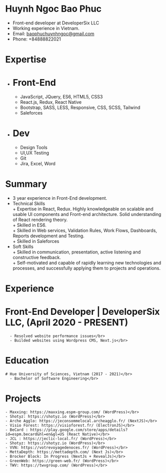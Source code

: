 # Huynh Ngoc Bao Phuc
  - Front-end developer at DeveloperSix LLC </br>
  - Working experience in Vietnam.</br>
  - Email: baophuchuynhngoc@gmail.com</br>
  - Phone: +84888822021</br>
  
# Expertise</br>

  - # Front-End</br>
    + JavaScript, JQuery, ES6, HTML5, CSS3</br>
    + React.js, Redux, React Native</br>
    + Bootstrap, SASS, LESS, Responsive, CSS, SCSS, Tailwind</br>
    + Saleforces</br>
    
  - # Dev</br>
    + Design Tools</br>
    + UI,UX Testing</br>
    + Git</br>
    + Jira, Excel, Word</br>
# Summary</br>
   - 3 year experience in Front-End development.</br>
   - Technical Skills</br>
    + Expertise in React, Redux. Highly knowledgeable on scalable and usable UI components and Front-end architecture. Solid understanding of React rendering theory.</br>
    + Skilled in ES6.</br>
    + Skilled in  Web services, Validation Rules, Work Flows, Dashboards, Reports development and Testing.</br>
    + Skilled in Saleforces
   - Soft Skills</br>
    + Skilled in communication, presentation, active listening and constructive feedback.</br>
    + Self-motivated and capable of rapidly learning new technologies and processes, and successfully applying them to projects and operations.</br>
 # Experience
 
   # Front-End Developer | DeveloperSix LLC, (April 2020 - PRESENT)</br>
      - Resolved website performance issues</br>
      - Builded websites using Wordpress CMS, Next.js</br>
      
 # Education</br>
    # Hue University of Sciences, Vietnam (2017 - 2021)</br>
      - Bachelor of Software Engineering</br>
      
 # Projects</br>
    - Maxxing: https://maxxing.espm-group.com/ (WordPress)</br>
    - Shotyz: https://shotyz.io (WordPress)</br>
    - Arche Agglo: https://jeconsommelocal.archeagglo.fr/ (NextJS)</br>
    - Visio Forest: https://visioforest.fr/ (ElectronJS)</br>
    - BeCard : https://play.google.com/store/apps/details?id=espm.becard&hl=en&gl=US (React Native)</br>
    - JCL : https://jeclic-local.fr/ (WordPress)</br>
    - Shotyz: https://shotyz.io (WordPress)</br>
    - VVN: https://votrevoyagedenoces.fr/ (WordPress)</br>
    - MettaDepth: https://mettadepth.com/ (Next Js)</br>
    - Brocker Block: In Progress (NextJs + RevealJs)</br>
    - GreenWeb: https://green-web.fr/ (WordPress)</br>
    - TWV: https://twvgroup.com/ (WordPress)</br>
    

